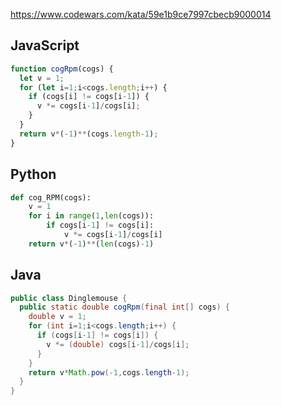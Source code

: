 https://www.codewars.com/kata/59e1b9ce7997cbecb9000014

## JavaScript
```js
function cogRpm(cogs) {
  let v = 1;
  for (let i=1;i<cogs.length;i++) {
    if (cogs[i] != cogs[i-1]) {
      v *= cogs[i-1]/cogs[i];
    }
  }
  return v*(-1)**(cogs.length-1);
}
```

## Python
```python
def cog_RPM(cogs):
    v = 1
    for i in range(1,len(cogs)):
        if cogs[i-1] != cogs[i]:
            v *= cogs[i-1]/cogs[i]
    return v*(-1)**(len(cogs)-1)
```

## Java
```java
public class Dinglemouse {
  public static double cogRpm(final int[] cogs) {
    double v = 1;
    for (int i=1;i<cogs.length;i++) {
      if (cogs[i-1] != cogs[i]) {
        v *= (double) cogs[i-1]/cogs[i];
      }
    }
    return v*Math.pow(-1,cogs.length-1);
  }
}
```